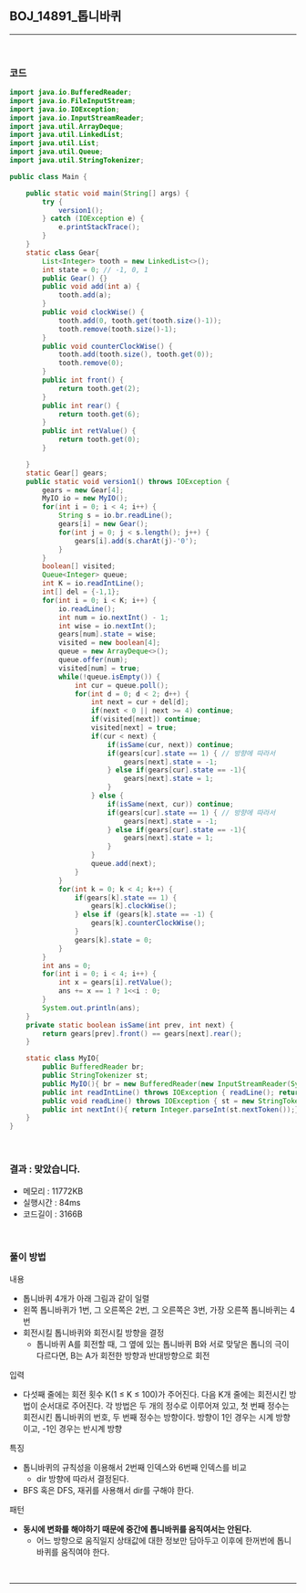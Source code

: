 ## BOJ_14891_톱니바퀴

---

<br />

### 코드

```java
import java.io.BufferedReader;
import java.io.FileInputStream;
import java.io.IOException;
import java.io.InputStreamReader;
import java.util.ArrayDeque;
import java.util.LinkedList;
import java.util.List;
import java.util.Queue;
import java.util.StringTokenizer;

public class Main {

	public static void main(String[] args) {
		try {
			version1();
		} catch (IOException e) {
			e.printStackTrace();
		}
	}
	static class Gear{
		List<Integer> tooth = new LinkedList<>();
		int state = 0; // -1, 0, 1
		public Gear() {}
		public void add(int a) {
			tooth.add(a);
		}
		public void clockWise() {
			tooth.add(0, tooth.get(tooth.size()-1));
			tooth.remove(tooth.size()-1);
		}
		public void counterClockWise() {
			tooth.add(tooth.size(), tooth.get(0));
			tooth.remove(0);
		}
		public int front() {
			return tooth.get(2);
		}
		public int rear() {
			return tooth.get(6);
		}
		public int retValue() {
			return tooth.get(0);
		}

	}
	static Gear[] gears;
	public static void version1() throws IOException {
		gears = new Gear[4];
		MyIO io = new MyIO();
		for(int i = 0; i < 4; i++) {
			String s = io.br.readLine();
			gears[i] = new Gear();
			for(int j = 0; j < s.length(); j++) {
				gears[i].add(s.charAt(j)-'0');
			}
		}
		boolean[] visited;
		Queue<Integer> queue;
		int K = io.readIntLine();
		int[] del = {-1,1};
		for(int i = 0; i < K; i++) {
			io.readLine();
			int num = io.nextInt() - 1;
			int wise = io.nextInt();
			gears[num].state = wise;
			visited = new boolean[4];
			queue = new ArrayDeque<>();
			queue.offer(num);
			visited[num] = true;
			while(!queue.isEmpty()) {
				int cur = queue.poll();
				for(int d = 0; d < 2; d++) {
					int next = cur + del[d];
					if(next < 0 || next >= 4) continue;
					if(visited[next]) continue;
					visited[next] = true;
					if(cur < next) {
						if(isSame(cur, next)) continue;
						if(gears[cur].state == 1) { // 방향에 따라서
							gears[next].state = -1;
						} else if(gears[cur].state == -1){
							gears[next].state = 1;
						}
					} else {
						if(isSame(next, cur)) continue;
						if(gears[cur].state == 1) { // 방향에 따라서
							gears[next].state = -1;
						} else if(gears[cur].state == -1){
							gears[next].state = 1;
						}
					}
					queue.add(next);
				}
			}
			for(int k = 0; k < 4; k++) {
				if(gears[k].state == 1) {
					gears[k].clockWise();
				} else if (gears[k].state == -1) {
					gears[k].counterClockWise();
				}
				gears[k].state = 0;
			}
		}
		int ans = 0;
		for(int i = 0; i < 4; i++) {
			int x = gears[i].retValue();
			ans += x == 1 ? 1<<i : 0;
		}
		System.out.println(ans);
	}
	private static boolean isSame(int prev, int next) {
		return gears[prev].front() == gears[next].rear();
	}

	static class MyIO{
        public BufferedReader br;
        public StringTokenizer st;
        public MyIO(){ br = new BufferedReader(new InputStreamReader(System.in));}
        public int readIntLine() throws IOException { readLine(); return nextInt();}
        public void readLine() throws IOException { st = new StringTokenizer(br.readLine());}
        public int nextInt(){ return Integer.parseInt(st.nextToken());}
    }
}
```

<br />


### 결과 : 맞았습니다.

- 메모리 : 11772KB
- 실행시간 : 84ms
- 코드길이 : 3166B

<br />

### 풀이 방법

내용
- 톱니바퀴 4개가 아래 그림과 같이 일렬
- 왼쪽 톱니바퀴가 1번, 그 오른쪽은 2번, 그 오른쪽은 3번, 가장 오른쪽 톱니바퀴는 4번
-  회전시킬 톱니바퀴와 회전시킬 방향을 결정
    - 톱니바퀴 A를 회전할 때, 그 옆에 있는 톱니바퀴 B와 서로 맞닿은 톱니의 극이 다르다면, B는 A가 회전한 방향과 반대방향으로 회전

입력
- 다섯째 줄에는 회전 횟수 K(1 ≤ K ≤ 100)가 주어진다. 다음 K개 줄에는 회전시킨 방법이 순서대로 주어진다. 각 방법은 두 개의 정수로 이루어져 있고, 첫 번째 정수는 회전시킨 톱니바퀴의 번호, 두 번째 정수는 방향이다. 방향이 1인 경우는 시계 방향이고, -1인 경우는 반시계 방향

특징
- 톱니바퀴의 규칙성을 이용해서 2번째 인덱스와 6번째 인덱스를 비교
    - dir 방향에 따라서 결정된다.
- BFS 혹은 DFS, 재귀를 사용해서 dir를 구해야 한다.

패턴
- **동시에 변화를 해야하기 때문에 중간에 톱니바퀴를 움직여서는 안된다.**
    - 어느 방향으로 움직일지 상태값에 대한 정보만 담아두고 이후에 한꺼번에 톱니바퀴를 움직여야 한다.


<br />

<!--추가 내용 있다면 더 적어주시면 됩니다-->

---
